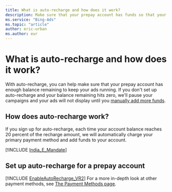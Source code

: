 ```yaml
---
title: What is auto-recharge and how does it work?
description: Make sure that your prepay account has funds so that your ads are eligible to run uninterrupted.
ms.service: "Bing-Ads"
ms.topic: "article"
author: eric-urban
ms.author: eur
---
```


# What is auto-recharge and how does it work?

With auto-recharge, you can help make sure that your prepay account has enough balance remaining to keep your ads running. If you don't set up auto-recharge and your balance remaining hits zero, we'll pause your campaigns and your ads will not display until you [manually add more funds](./hlp_BA_PROC_AddFunds.md).

## How does auto-recharge work?

If you sign up for auto-recharge, each time your account balance reaches 20 percent of the recharge amount, we will automatically charge your primary payment method and add funds to your account.

[!INCLUDE [India_E_Mandate](./includes/India_E_Mandate.md)]
## Set up auto-recharge for a prepay account

[!INCLUDE [EnableAutoRecharge_VR2](./includes/EnableAutoRecharge_VR2.md)]
For a more in-depth look at other payment methods, see [The Payment Methods page](./hlp_BA_CONC_AvailablePaymentMethods.md).


